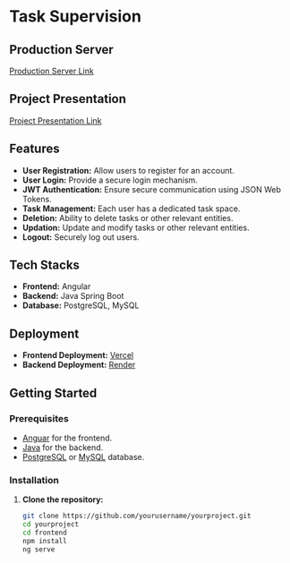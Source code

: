 
# Task Supervision

## Production Server

[Production Server Link]([https://your-production-server-url/](https://coding-assignment-sand.vercel.app/))

## Project Presentation

[Project Presentation Link]([https://link-to-your-project-presentation/](https://drive.google.com/file/d/10rrEeheK-6mxHgIjqBwaiaME_-ercN5B/view?usp=sharing))

## Features

- **User Registration:** Allow users to register for an account.
- **User Login:** Provide a secure login mechanism.
- **JWT Authentication:** Ensure secure communication using JSON Web Tokens.
- **Task Management:** Each user has a dedicated task space.
- **Deletion:** Ability to delete tasks or other relevant entities.
- **Updation:** Update and modify tasks or other relevant entities.
- **Logout:** Securely log out users.

## Tech Stacks

- **Frontend:** Angular
- **Backend:** Java Spring Boot
- **Database:** PostgreSQL, MySQL

## Deployment

- **Frontend Deployment:** [Vercel](https://vercel.com/)
- **Backend Deployment:** [Render](https://render.com/)

## Getting Started

### Prerequisites

- [Anguar]() for the frontend.
- [Java](https://www.java.com/) for the backend.
- [PostgreSQL](https://www.postgresql.org/) or [MySQL](https://www.mysql.com/) database.

### Installation

1. **Clone the repository:**
   ```bash
   git clone https://github.com/yourusername/yourproject.git
   cd yourproject
   cd frontend
   npm install
   ng serve


